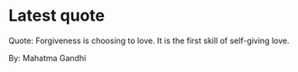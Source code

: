 # Latest quote 

Quote: Forgiveness is choosing to love. It is the first skill of self-giving love. 

By: Mahatma Gandhi